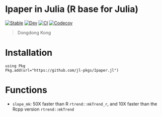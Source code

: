 # Ipaper in Julia (R base for Julia)

[![Stable](https://img.shields.io/badge/docs-stable-blue.svg)](https://jl-pkgs.github.io/Ipaper.jl/stable)
[![Dev](https://img.shields.io/badge/docs-dev-blue.svg)](https://jl-pkgs.github.io/Ipaper.jl/dev)
[![CI](https://github.com/jl-pkgs/Ipaper.jl/actions/workflows/CI.yml/badge.svg)](https://github.com/jl-pkgs/Ipaper.jl/actions/workflows/CI.yml)
[![Codecov](https://codecov.io/gh/jl-pkgs/Ipaper.jl/branch/master/graph/badge.svg)](https://codecov.io/gh/jl-pkgs/Ipaper.jl)

> Dongdong Kong

# Installation

```
using Pkg
Pkg.add(url="https://github.com/jl-pkgs/Ipaper.jl")
```

# Functions 

- `slope_mk`: 50X faster than R `rtrend::mkTrend_r`, and 10X faster than the Rcpp version `rtrend::mkTrend`
